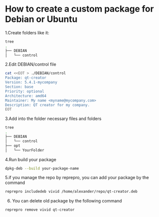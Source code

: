 # How to create a custom package for Debian or Ubuntu

1.Create folders like it:
```bash
tree
.
├── DEBIAN
│   └── control
```

2.Edit DEBIAN/control file

```bash
cat <<EOT > ./DEBIAN/control
Package: qt-creator
Version: 5.4.1-mycompany
Section: base
Priority: optional
Architecture: amd64
Maintainer: My name <myname@mycompany.com>
Description: QT creator for my company.
EOT
```

3.Add into the folder necessary files and folders
```bash
tree
.
├── DEBIAN
│   └── control
├── opt
│   └── YourFolder
```

4.Run build your package
```bash
dpkg-deb --build your-package-name
```
5.if you manage the repo by reprepro, you can add your package by the command
```bash
reprepro includedeb vivid /home/alexander/repo/qt-creator.deb 
```
6. You can delete old package by the following command
```bash
reprepro remove vivid qt-creator
```
